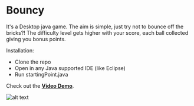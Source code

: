 # Bouncy

  It's a Desktop java game. The aim is simple, just try not to bounce off the bricks?!
  The difficulty level gets higher with your score, each ball collected giving you
  bonus points.
  
  Installation: 
  - Clone the repo 
  - Open in any Java supported IDE (like Eclipse) 
  - Run startingPoint.java 
  
Check out the [**Video Demo**](https://drive.google.com/open?id=1TqIA4VoP6N5XfF0K3AD_Una8sHlmdynI). 
  
  ![alt text](https://raw.githubusercontent.com/pranavjain97/pranavjain97.github.io/master/img/projects/bouncy.png)
